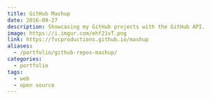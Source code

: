 ```yaml
---
title: GitHub Mashup
date: 2016-09-27
description: Showcasing my GitHub projects with the GitHub API.
image: https://i.imgur.com/ehf21vT.png
link: https://fvcproductions.github.io/mashup
aliases:
  - /portfolio/github-repos-mashup/
categories:
  - portfolio
tags:
  - web
  - open source
---
```

